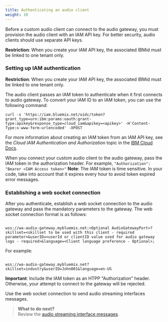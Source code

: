 ```yaml
---
title: Authenticating an audio client
weight: 10
---
```

Before a custom audio client can connect to the audio gateway, you must provision the audio client with an IAM API key.   For better security, audio clients should use separate API keys.

**Restriction**: When you create your IAM API key, the associated IBMid must be linked to one tenant only.

### Setting up IAM authentication 

**Restriction**: When you create your IAM API key, the associated IBMid must be linked to one tenant only.

The audio client passes an IAM token to authenticate when it first connects to audio gateway. To convert your IAM ID to an IAM token, you can use the following command:

`curl -s 'https://iam.bluemix.net/oidc/token?grant_type=urn:ibm:params:oauth:grant- type:apikey&response_type=cloud_iam&apikey=<apikey>' -H'Content-Type:x-www-form-urlencoded' -XPOST`

For more information about creating an IAM token from an IAM API key, see the _Cloud IAM Authentication and Authorization_ topic in the [IBM Cloud Docs](https://console.bluemix.net/docs/services/IoT/reference/security/cloud_iam.html#cloud_iam).

When you connect your custom audio client to the audio gateway, pass the IAM token in the authorization header.  For example, `"Authorization": "Bearer <IAM Access token>"`
**Note**:  The IAM token is time sensitive.  In your code, take into account that it expires every hour to avoid token expired error messages.

### Establishing a web socket connection  

After you authenticate, establish a web socket connection to the audio gateway and pass the mandatory parameters to the gateway.  The web socket connection format is as follows:

```

wss://wa-audio-gateway.mybluemix.net:<Optional AudioGatewayPort>?skillset=<skillset to be used with this client - required parameter>&userID=<userId or clientID value used for audio gateway logs - required>&language=<Client language preference - Optional>;

```

For example:

```

wss://wa-audio-gateway.mybluemix.net?skillset=industry&userID=John001&language=en-US

```
**Important**: Include the IAM token as an HTPP "Authorization" header. Otherwise, your attempt to connect to the gateway will be rejected.

Use the web socket connection to send audio streaming interfaces messages.


> **What to do next?**<br/>
Review the [audio streaming interface messages]({{site.baseurl}}/audio/interface).
